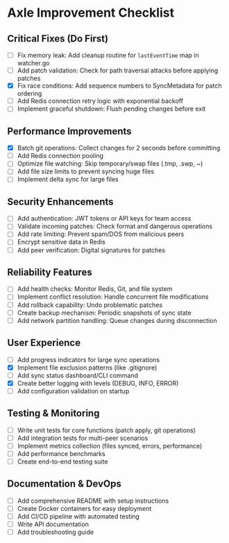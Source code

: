 # Axle Improvement Checklist

## Critical Fixes (Do First)

- [ ] Fix memory leak: Add cleanup routine for `lastEventTime` map in watcher.go
- [ ] Add patch validation: Check for path traversal attacks before applying patches
- [x] Fix race conditions: Add sequence numbers to SyncMetadata for patch ordering
- [ ] Add Redis connection retry logic with exponential backoff
- [ ] Implement graceful shutdown: Flush pending changes before exit

## Performance Improvements

- [x] Batch git operations: Collect changes for 2 seconds before committing
- [ ] Add Redis connection pooling
- [ ] Optimize file watching: Skip temporary/swap files (.tmp, .swp, ~)
- [ ] Add file size limits to prevent syncing huge files
- [ ] Implement delta sync for large files

## Security Enhancements

- [ ] Add authentication: JWT tokens or API keys for team access
- [ ] Validate incoming patches: Check format and dangerous operations
- [ ] Add rate limiting: Prevent spam/DOS from malicious peers
- [ ] Encrypt sensitive data in Redis
- [ ] Add peer verification: Digital signatures for patches

## Reliability Features

- [ ] Add health checks: Monitor Redis, Git, and file system
- [ ] Implement conflict resolution: Handle concurrent file modifications
- [ ] Add rollback capability: Undo problematic patches
- [ ] Create backup mechanism: Periodic snapshots of sync state
- [ ] Add network partition handling: Queue changes during disconnection

## User Experience

- [ ] Add progress indicators for large sync operations
- [x] Implement file exclusion patterns (like .gitignore)
- [ ] Add sync status dashboard/CLI command
- [x] Create better logging with levels (DEBUG, INFO, ERROR)
- [ ] Add configuration validation on startup

## Testing & Monitoring

- [ ] Write unit tests for core functions (patch apply, git operations)
- [ ] Add integration tests for multi-peer scenarios
- [ ] Implement metrics collection (files synced, errors, performance)
- [ ] Add performance benchmarks
- [ ] Create end-to-end testing suite

## Documentation & DevOps

- [ ] Add comprehensive README with setup instructions
- [ ] Create Docker containers for easy deployment
- [ ] Add CI/CD pipeline with automated testing
- [ ] Write API documentation
- [ ] Add troubleshooting guide
